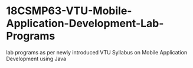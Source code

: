 # 18CSMP63-VTU-Mobile-Application-Development-Lab-Programs
lab programs as per newly introduced VTU Syllabus on Mobile Application Development using Java
